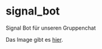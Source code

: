 # signal_bot
Signal Bot für unseren Gruppenchat

Das Image gibt es [hier](https://hub.docker.com/repository/docker/baspla/signal_bot).

